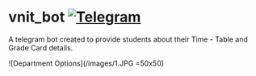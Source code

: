 # vnit_bot [![Telegram](https://github.com/python-telegram-bot/logos/blob/master/logo-text/png/ptb-logo-text_768.png?raw=true)](https://t.me/iri5_bot)

A telegram bot created to provide students about their Time - Table and Grade Card details.

![Department Options](/images/1.JPG =50x50)
